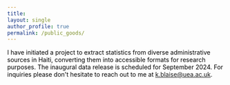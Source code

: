 ```yaml
---
title: 
layout: single 
author_profile: true 
permalink: /public_goods/
---
```

<span style="color:black"> I have initiated a project to extract statistics from diverse administrative sources in Haiti, converting them into accessible formats for research purposes. The inaugural data release is scheduled for September 2024. For inquiries please don't hesitate to reach out to me at k.blaise@uea.ac.uk.</span> 

